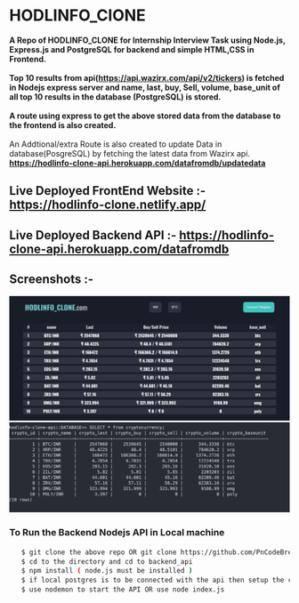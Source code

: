 # HODLINFO_ClONE
<b> A Repo of HODLINFO_CLONE for Internship Interview Task using Node.js, Express.js and PostgreSQL for backend and simple HTML,CSS in Frontend. </b> <br><br>
<b> Top 10 results from api(https://api.wazirx.com/api/v2/tickers) is fetched in Nodejs express server and name, last, buy, Sell, volume, base_unit of all top 10 results in the   database (PostgreSQL) is stored.  <br> <br>
A route using express to get the above stored data from the database to the frontend is also created. </b>
<br> <br> An Addtional/extra Route is also created to update Data in database(PosgreSQL) by fetching the latest data from Wazirx api. <b> https://hodlinfo-clone-api.herokuapp.com/datafromdb/updatedata </b>  

## Live Deployed FrontEnd Website :- https://hodlinfo-clone.netlify.app/ 
## Live Deployed Backend API :- https://hodlinfo-clone-api.herokuapp.com/datafromdb

## Screenshots :-
<img src="/screenshots/hodlinfoClone.jpg" alt="signup Screenshot" height="auto" width="auto">
<br>
<img src="/screenshots/postgresDatabase.jpg" alt="signup Screenshot" height="auto" width="auto">
 <h3> To Run the Backend Nodejs API in Local machine </h4>
 
```bash
   $ git clone the above repo OR git clone https://github.com/PnCodeBreaker/HODLINFO_ClONE.git
   $ cd to the directory and cd to backend_api
   $ npm install ( node.js must be installed )
   $ if local postgres is to be connected with the api then setup the config accordingly in new Pool() which is in models/db.js otherwise ignore as postgres is hosted in heroku
   $ use nodemon to start the API OR use node index.js
```
